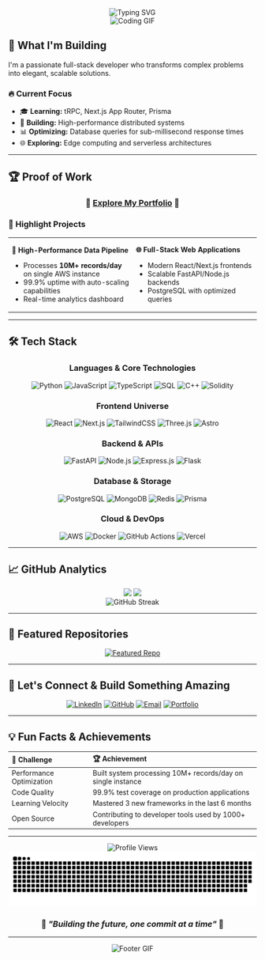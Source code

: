 

<div align="center">
  <img src="https://readme-typing-svg.herokuapp.com?font=Fira+Code&weight=600&size=28&pause=1000&color=36BCF7&center=true&vCenter=true&random=false&width=600&lines=Full-Stack+Developer+%F0%9F%9A%80;Cloud+Architecture+Wizard+%E2%98%81%EF%B8%8F;Building+Systems+That+Scale+%F0%9F%93%88;10M%2B+Records%2FDay+Processing+%F0%9F%92%AA" alt="Typing SVG" />
</div>

<div align="center">
  <img src="https://user-images.githubusercontent.com/74038190/225813708-98b745f2-7d22-48cf-9150-083f1b00d6c9.gif" width="500" alt="Coding GIF"/>
</div>

## 🎯 What I'm Building



I'm a passionate full-stack developer who transforms complex problems into elegant, scalable solutions.
### 🔥 Current Focus
- 🎓 **Learning:** tRPC, Next.js App Router, Prisma
- 🚀 **Building:** High-performance distributed systems
- 📊 **Optimizing:** Database queries for sub-millisecond response times
- 🌐 **Exploring:** Edge computing and serverless architectures

---

## 🏆 Proof of Work

<div align="center">
  
### 🌟 **[Explore My Portfolio](https://my-portfolio-five-puce-60.vercel.app/)** 🌟

</div>

### 💎 Highlight Projects

<table>
<tr>
<td width="50%">

**🚀 High-Performance Data Pipeline**
- Processes **10M+ records/day** on single AWS instance
- 99.9% uptime with auto-scaling capabilities
- Real-time analytics dashboard

</td>
<td width="50%">

**🌐 Full-Stack Web Applications**
- Modern React/Next.js frontends
- Scalable FastAPI/Node.js backends
- PostgreSQL with optimized queries

</td>
</tr>
</table>

---

## 🛠️ Tech Stack

<div align="center">

### Languages & Core Technologies
![Python](https://img.shields.io/badge/Python-3776AB?style=for-the-badge&logo=python&logoColor=white)
![JavaScript](https://img.shields.io/badge/JavaScript-F7DF1E?style=for-the-badge&logo=javascript&logoColor=black)
![TypeScript](https://img.shields.io/badge/TypeScript-007ACC?style=for-the-badge&logo=typescript&logoColor=white)
![SQL](https://img.shields.io/badge/SQL-336791?style=for-the-badge&logo=postgresql&logoColor=white)
![C++](https://img.shields.io/badge/C++-00599C?style=for-the-badge&logo=c%2B%2B&logoColor=white)
![Solidity](https://img.shields.io/badge/Solidity-363636?style=for-the-badge&logo=solidity&logoColor=white)

### Frontend Universe
![React](https://img.shields.io/badge/React-20232A?style=for-the-badge&logo=react&logoColor=61DAFB)
![Next.js](https://img.shields.io/badge/Next.js-000000?style=for-the-badge&logo=nextdotjs&logoColor=white)
![TailwindCSS](https://img.shields.io/badge/Tailwind_CSS-38B2AC?style=for-the-badge&logo=tailwind-css&logoColor=white)
![Three.js](https://img.shields.io/badge/Three.js-000000?style=for-the-badge&logo=three.js&logoColor=white)
![Astro](https://img.shields.io/badge/Astro-FF5D01?style=for-the-badge&logo=astro&logoColor=white)

### Backend & APIs
![FastAPI](https://img.shields.io/badge/FastAPI-009688?style=for-the-badge&logo=fastapi&logoColor=white)
![Node.js](https://img.shields.io/badge/Node.js-339933?style=for-the-badge&logo=nodedotjs&logoColor=white)
![Express.js](https://img.shields.io/badge/Express.js-000000?style=for-the-badge&logo=express&logoColor=white)
![Flask](https://img.shields.io/badge/Flask-000000?style=for-the-badge&logo=flask&logoColor=white)

### Database & Storage
![PostgreSQL](https://img.shields.io/badge/PostgreSQL-336791?style=for-the-badge&logo=postgresql&logoColor=white)
![MongoDB](https://img.shields.io/badge/MongoDB-47A248?style=for-the-badge&logo=mongodb&logoColor=white)
![Redis](https://img.shields.io/badge/Redis-DC382D?style=for-the-badge&logo=redis&logoColor=white)
![Prisma](https://img.shields.io/badge/Prisma-2D3748?style=for-the-badge&logo=prisma&logoColor=white)

### Cloud & DevOps
![AWS](https://img.shields.io/badge/AWS-232F3E?style=for-the-badge&logo=amazon-aws&logoColor=white)
![Docker](https://img.shields.io/badge/Docker-2496ED?style=for-the-badge&logo=docker&logoColor=white)
![GitHub Actions](https://img.shields.io/badge/GitHub_Actions-2088FF?style=for-the-badge&logo=github-actions&logoColor=white)
![Vercel](https://img.shields.io/badge/Vercel-000000?style=for-the-badge&logo=vercel&logoColor=white)

</div>

---

## 📈 GitHub Analytics

<div align="center">
  <img height="180em" src="https://github-readme-stats.vercel.app/api?username=MathioLucas&show_icons=true&theme=radical&include_all_commits=true&count_private=true&hide_border=true"/>
  <img height="180em" src="https://github-readme-stats.vercel.app/api/top-langs/?username=MathioLucas&layout=compact&theme=radical&hide_border=true"/>
</div>

<div align="center">
  <img src="https://github-readme-streak-stats.herokuapp.com/?user=MathioLucas&theme=radical&hide_border=true" alt="GitHub Streak"/>
</div>

---

## 🎨 Featured Repositories

<div align="center">
  <a href="https://github.com/MathioLucas?tab=repositories">
    <img src="https://github-readme-stats.vercel.app/api/pin/?username=MathioLucas&repo=your-best-repo&theme=radical&hide_border=true" alt="Featured Repo"/>
  </a>
</div>

---

## 🌟 Let's Connect & Build Something Amazing

<div align="center">
  
[![LinkedIn](https://img.shields.io/badge/LinkedIn-Connect-0077B5?style=for-the-badge&logo=linkedin&logoColor=white)](https://www.linkedin.com/in/mathio-luca-3aa258290)
[![GitHub](https://img.shields.io/badge/GitHub-Follow-100000?style=for-the-badge&logo=github&logoColor=white)](https://github.com/MathioLucas)
[![Email](https://img.shields.io/badge/Email-Contact-D14836?style=for-the-badge&logo=gmail&logoColor=white)](mailto:luca.mathio1@gmail.com)
[![Portfolio](https://img.shields.io/badge/Portfolio-Visit-FF5722?style=for-the-badge&logo=todoist&logoColor=white)](https://my-portfolio-five-puce-60.vercel.app/)

</div>

---

## 💡 Fun Facts & Achievements

<div align="center">

| 🎯 **Challenge** | 🏆 **Achievement** |
|:---|:---|
| Performance Optimization | Built system processing 10M+ records/day on single instance |
| Code Quality | 99.9% test coverage on production applications |
| Learning Velocity | Mastered 3 new frameworks in the last 6 months |
| Open Source | Contributing to developer tools used by 1000+ developers |

</div>

---

<div align="center">
  <img src="https://komarev.com/ghpvc/?username=MathioLucas&color=blueviolet&style=for-the-badge&label=Profile+Views" alt="Profile Views"/>
</div>

<div align="center">
  <img src="https://raw.githubusercontent.com/platane/platane/output/github-contribution-grid-snake-dark.svg" alt="GitHub Snake"/>
</div>

<div align="center">
  
### 🚀 *"Building the future, one commit at a time"* 🚀

</div>

---

<div align="center">
  <img src="https://user-images.githubusercontent.com/74038190/212284100-561aa473-3905-4a80-b561-0d28506553ee.gif" width="800" alt="Footer GIF"/>
</div>
